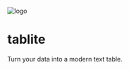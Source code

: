 ![logo](https://i.ibb.co/wB7JP2X/logo-transparent.png)

# tablite

Turn your data into a modern text table.
